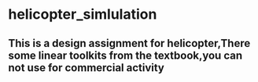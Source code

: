 # helicopter_simlulation

## This is a design assignment for helicopter,There some linear toolkits from the textbook,you can not use for commercial activity


